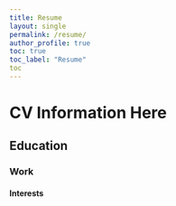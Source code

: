 ```yaml
---
title: Resume
layout: single
permalink: /resume/
author_profile: true
toc: true
toc_label: "Resume"
toc 
---
```



# CV Information Here

## Education

### Work

#### Interests

